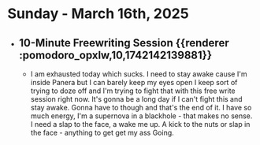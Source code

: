 # Sunday - March 16th, 2025
- ## 10-Minute Freewriting Session {{renderer :pomodoro_opxlw,10,1742142139881}}
	- I am exhausted today which sucks. I need to stay awake cause I'm inside Panera but I can barely keep my eyes open I keep sort of trying to doze off and I'm trying to fight that with this free write session right now. It's gonna be a long day if I can't fight this and stay awake. Gonna have to though and that's the end of it. I have so much energy, I'm a supernova in a blackhole - that makes no sense. I need a slap to the face, a wake me up. A kick to the nuts or slap in the face - anything to get get my ass Going.
